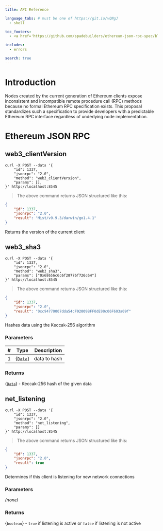 ```yaml
---
title: API Reference

language_tabs: # must be one of https://git.io/vQNgJ
  - shell

toc_footers:
  - <a href='https://github.com/spadebuilders/ethereum-json-rpc-spec/blob/master/ethereum-json-rpc-1474.md'>ethereum-json-rpc-1474</a>

includes:
  - errors

search: true
---
```


# Introduction

Nodes created by the current generation of Ethereum clients expose inconsistent and incompatible remote procedure call (RPC) methods because no formal Ethereum RPC specification exists. This proposal standardizes such a specification to provide developers with a predictable Ethereum RPC interface regardless of underlying node implementation.

# Ethereum JSON RPC

## web3_clientVersion

```shell
curl -X POST --data '{
    "id": 1337,
    "jsonrpc": "2.0",
    "method": "web3_clientVersion",
    "params": [],
}' http://localhost:8545
```

> The above command returns JSON structured like this:

```json
{
    "id": 1337,
    "jsonrpc": "2.0",
    "result": "Mist/v0.9.3/darwin/go1.4.1"
}
```

Returns the version of the current client

## web3_sha3

```shell
curl -X POST --data '{
    "id": 1337,
    "jsonrpc": "2.0",
    "method": "web3_sha3",
    "params": ["0x68656c6c6f20776f726c64"]
}' http://localhost:8545
```

> The above command returns JSON structured like this:

```json
{
    "id": 1337,
    "jsonrpc": "2.0",
    "result": "0xc94770007dda54cF92009BFF0dE90c06F603a09f"
}
```

Hashes data using the Keccak-256 algorithm

### Parameters

|#|Type|Description|
|-|-|-|
|1|{[`Data`](#data)}|data to hash|

### Returns

{[`Data`](#data)} - Keccak-256 hash of the given data

## net_listening

```shell
curl -X POST --data '{
    "id": 1337,
    "jsonrpc": "2.0",
    "method": "net_listening",
    "params": []
}' http://localhost:8545
```

> The above command returns JSON structured like this:

```json
{
    "id": 1337,
    "jsonrpc": "2.0",
    "result": true
}
```

Determines if this client is listening for new network connections

### Parameters

_(none)_

### Returns

{`boolean`} - `true` if listening is active or `false` if listening is not active


